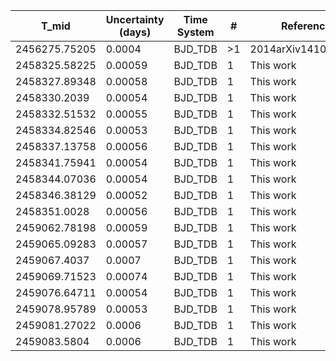 |T_mid|Uncertainty (days)           |Time System|#                                            |Reference                           |
|-----|-----------------------------|-----------|---------------------------------------------|------------------------------------|
|2456275.75205|0.0004                       |BJD_TDB    |>1                                           |2014arXiv1410.3449A                 |
|2458325.58225|0.00059                      |BJD_TDB    |1                                            |This work                           |
|2458327.89348|0.00058                      |BJD_TDB    |1                                            |This work                           |
|2458330.2039|0.00054                      |BJD_TDB    |1                                            |This work                           |
|2458332.51532|0.00055                      |BJD_TDB    |1                                            |This work                           |
|2458334.82546|0.00053                      |BJD_TDB    |1                                            |This work                           |
|2458337.13758|0.00056                      |BJD_TDB    |1                                            |This work                           |
|2458341.75941|0.00054                      |BJD_TDB    |1                                            |This work                           |
|2458344.07036|0.00054                      |BJD_TDB    |1                                            |This work                           |
|2458346.38129|0.00052                      |BJD_TDB    |1                                            |This work                           |
|2458351.0028|0.00056                      |BJD_TDB    |1                                            |This work                           |
|2459062.78198|0.00059                      |BJD_TDB    |1                                            |This work                           |
|2459065.09283|0.00057                      |BJD_TDB    |1                                            |This work                           |
|2459067.4037|0.0007                       |BJD_TDB    |1                                            |This work                           |
|2459069.71523|0.00074                      |BJD_TDB    |1                                            |This work                           |
|2459076.64711|0.00054                      |BJD_TDB    |1                                            |This work                           |
|2459078.95789|0.00053                      |BJD_TDB    |1                                            |This work                           |
|2459081.27022|0.0006                       |BJD_TDB    |1                                            |This work                           |
|2459083.5804|0.0006                       |BJD_TDB    |1                                            |This work                           |
